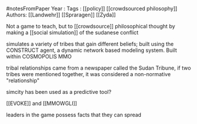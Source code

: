 #notesFromPaper
Year   :
Tags   : [[policy]] [[crowdsourced philosophy]]
Authors: [[Landwehr]] [[Spraragen]] [[Zyda]]

Not a game to teach, but to [[crowdsource]] philosophical thought by making a [[social simulation]] of the sudanese conflict

simulates a variety of tribes that gain different beliefs; built using the CONSTRUCT agent, a dynamic network based modeling system. Built within COSMOPOLIS MMO

tribal relationships came from a newspaper called the Sudan Tribune, if two tribes were mentioned together, it was considered a non-normative "relationship"

simcity has been used as a predictive tool?

[[EVOKE]] and [[MMOWGLI]]

leaders in the game possess facts that they can spread
